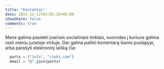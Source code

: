 ```yaml
---
title: "Kontaktai"
date: 2022-11-12T01:01:28+02:00
showShare: false
comments: true
---
```


Mane galima pasiekti įvairiais socialiniais tinklais, nuorodas į kuriuos galima rasti meniu juostoje viršuje.
Dar galma palikti komentarą šiame puslapyje, arba parašyti elektroninį laišką čia:

```python
  parts = ("info", "itohi.com")
  email = "@".join(parts)
```